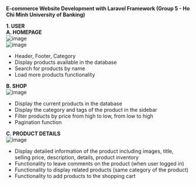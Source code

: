 **E-commerce Website Development with Laravel Framework (Group 5 - Ho Chi Minh University of Banking)**      

**1. USER**  
**A. HOMEPAGE**  
![image](https://github.com/LanThanh03/phone-laravel/assets/126663078/bfdaaa66-af35-4081-adcc-c1f03fb9d2b6)    
![image](https://github.com/LanThanh03/phone-laravel/assets/126663078/b209ef21-b679-4239-9ee2-36419c6c1e3f)

- Header, Footer, Category
- Display products available in the database
- Search for products by name
- Load more products functionality      

**B. SHOP**  
![image](https://github.com/LanThanh03/phone-laravel/assets/126663078/80c7900d-e914-48f7-87d2-2a6822256005)  

- Display the current products in the database
- Display the category and tags of the product in the sidebar
- Filter products by price from high to low, from low to high
- Pagination function      

**C. PRODUCT DETAILS**  
![image](https://github.com/LanThanh03/phone-laravel/assets/126663078/7806b73a-8e17-4972-b073-472fc344fc2a)  

- Display detailed information of the product including images, title, selling price, description, details, product inventory
- Functionality to leave comments on the product (when user logged in)
- Functionality to display related products (same category of the product)
- Functionality to add products to the shopping cart

